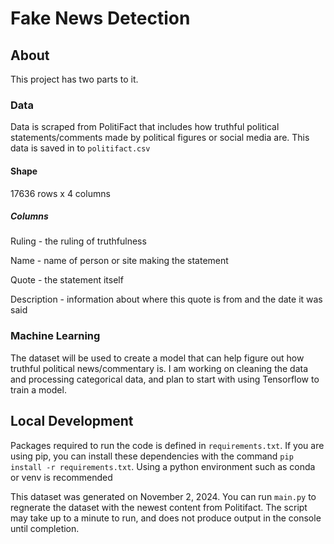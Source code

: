 # Fake News Detection

## About
This project has two parts to it. 

### Data
Data is scraped from PolitiFact that includes how truthful political statements/comments made by political figures or social media are. This data is saved in to `politifact.csv`

#### Shape

17636 rows x 4 columns

##### Columns

Ruling - the ruling of truthfulness

Name - name of person or site making the statement

Quote - the statement itself

Description - information about where this quote is from and the date it was said

### Machine Learning
The dataset will be used to create a model that can help figure out how truthful political news/commentary is. I am working on cleaning the data and processing categorical data, and plan to start with using Tensorflow to train a model.

## Local Development
Packages required to run the code is defined in `requirements.txt`. 
If you are using pip, you can install these dependencies with the command `pip install -r requirements.txt`. Using a python environment such as conda or venv is recommended

This dataset was generated on November  2, 2024. You can run `main.py` to regnerate the dataset with the newest content from Politifact. The script may take up to a minute to run, and does not produce output in the console until completion.


